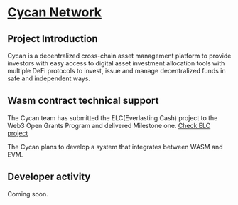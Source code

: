 # [Cycan Network](https://cycan.network/)

## Project Introduction

Cycan is a decentralized cross-chain asset management platform to provide investors with easy access to digital asset investment allocation tools with multiple DeFi protocols to invest, issue and manage decentralized funds in safe and independent ways.

## Wasm contract technical support

The Cycan team has submitted the ELC(Everlasting Cash) project to the Web3 Open Grants Program and delivered Milestone one. 
[Check ELC project](https://github.com/CycanTech/ELC)

The Cycan plans to develop a system that integrates between WASM and EVM.

## Developer activity

Coming soon.
